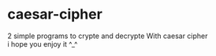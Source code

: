 # caesar-cipher
2 simple programs to crypte and decrypte With caesar cipher <br>
i hope you enjoy it ^_^
